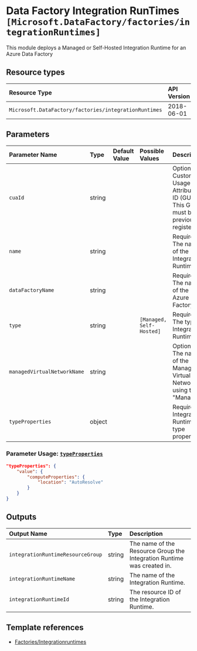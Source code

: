 # Data Factory Integration RunTimes `[Microsoft.DataFactory/factories/integrationRuntimes]`

This module deploys a Managed or Self-Hosted Integration Runtime for an Azure Data Factory
## Resource types

| Resource Type | API Version |
| :-- | :-- |
| `Microsoft.DataFactory/factories/integrationRuntimes` | 2018-06-01 |

## Parameters

| Parameter Name | Type | Default Value | Possible Values | Description |
| :-- | :-- | :-- | :-- | :-- |
| `cuaId` | string |  |  | Optional. Customer Usage Attribution ID (GUID). This GUID must be previously registered|
| `name` | string |  |  | Required. The name of the Integration Runtime. |
| `dataFactoryName` | string |  |  | Required. The name of the Azure Data Factory |
| `type` | string |  | `[Managed, Self-Hosted]`  | Required. The type of Integration Runtime |
| `managedVirtualNetworkName` | string |  |  | Optional. The name of the Managed Virtual Network if using type "Managed". |
| `typeProperties` | object |  |  | Required. Integration Runtime type properties. |

### Parameter Usage: [`typeProperties`](https://docs.microsoft.com/en-us/azure/templates/microsoft.datafactory/factories/integrationruntimes?tabs=bicep#integrationruntime-objects)

```json
"typeProperties": {
    "value": {
        "computeProperties": {
            "location": "AutoResolve"
        }
    }
}

```

## Outputs

| Output Name | Type | Description |
| :-- | :-- | :-- |
| `integrationRuntimeResourceGroup` | string | The name of the Resource Group the Integration Runtime was created in. |
| `integrationRuntimeName` | string | The name of the Integration Runtime. |
| `integrationRuntimeId` | string | The resource ID of the Integration Runtime. |

## Template references

- [Factories/Integrationruntimes](https://docs.microsoft.com/en-us/azure/templates/Microsoft.DataFactory/2018-06-01/factories/integrationRuntimes)
